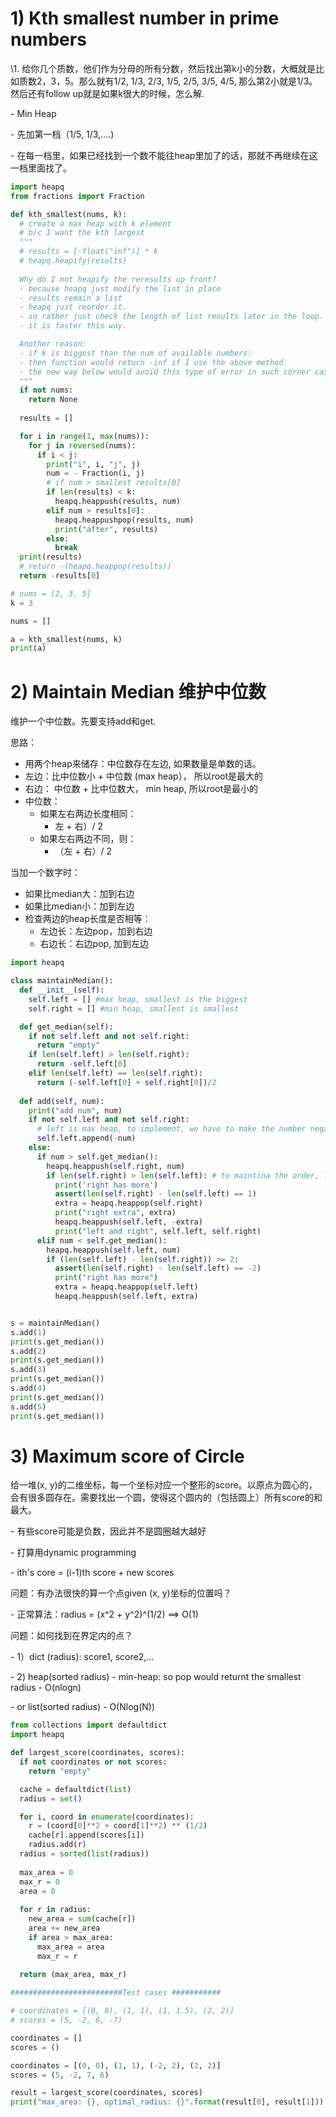 # 1) Kth smallest number in prime numbers

\1. 给你几个质数，他们作为分母的所有分数，然后找出第k小的分数，大概就是比如质数2，3，5。那么就有1/2, 1/3, 2/3, 1/5, 2/5, 3/5, 4/5, 那么第2小就是1/3。然后还有follow up就是如果k很大的时候，怎么解.

\- Min Heap

\- 先加第一档（1/5, 1/3,....)

\- 在每一档里，如果已经找到一个数不能往heap里加了的话，那就不再继续在这一档里面找了。 

```python
import heapq
from fractions import Fraction

def kth_smallest(nums, k):
  # create a max heap with k element
  # b/c I want the kth largest
  """
  # results = [-float("inf")] * k
  # heapq.heapify(results)
  
  Why do I not heapify the reresults up front? 
  - because heapq just modify the list in place
  - results remain a list
  - heapq just reorder it. 
  - so rather just check the length of list results later in the loop.
  - it is faster this way.

  Another reason:
  - if k is biggest than the num of available numbers:
  - then function would return -inf if I use the above method.
  - the new way below would avoid this type of error in such corner cases.
  """
  if not nums:
    return None
  
  results = []

  for i in range(1, max(nums)):
    for j in reversed(nums):
      if i < j:
        print("i", i, "j", j)
        num = - Fraction(i, j)
        # if num > smallest results[0]
        if len(results) < k:
          heapq.heappush(results, num)
        elif num > results[0]:
          heapq.heappushpop(results, num)
          print("after", results)
        else:
          break
  print(results)  
  # return -(heapq.heappop(results))
  return -results[0]

# nums = [2, 3, 5]
k = 3

nums = []

a = kth_smallest(nums, k)
print(a)

```



#  2) Maintain Median 维护中位数

维护一个中位数。先要支持add和get. 

思路：

- 用两个heap来储存：中位数存在左边, 如果数量是单数的话。
- 左边：比中位数小 + 中位数 (max heap）， 所以root是最大的
- 右边： 中位数 + 比中位数大， min heap, 所以root是最小的
- 中位数：
  - 如果左右两边长度相同：
    - 左 + 右）/ 2
  - 如果左右两边不同，则：
    - （左 + 右）/ 2



当加一个数字时：

 - 如果比median大：加到右边
 - 如果比median小：加到左边
 - 检查两边的heap长度是否相等：
    - 左边长：左边pop，加到右边
    - 右边长：右边pop, 加到左边





```python
import heapq

class maintainMedian():
  def __init__(self):
    self.left = [] #max heap, smallest is the biggest
    self.right = [] #min heap, smallest is smallest

  def get_median(self):
    if not self.left and not self.right:
      return "empty"
    if len(self.left) > len(self.right):
      return -self.left[0]
    elif len(self.left) == len(self.right):
      return (-self.left[0] + self.right[0])/2
  
  def add(self, num):
    print("add num", num)
    if not self.left and not self.right:
      # left is max heap, to implement, we have to make the number negative
      self.left.append(-num)
    else:
      if num > self.get_median():
        heapq.heappush(self.right, num)
        if len(self.right) > len(self.left): # to maintina the order, left should always > or = to len(right)
          print('right has more')
          assert(len(self.right) - len(self.left) == 1)
          extra = heapq.heappop(self.right)
          print("right extra", extra)
          heapq.heappush(self.left, -extra)
          print("left and right", self.left, self.right)
      elif num < self.get_median():
        heapq.heappush(self.left, num)
        if (len(self.left) - len(self.right)) >= 2:
          assert(len(self.right) - len(self.left) == -2)
          print("right has more")
          extra = heapq.heappop(self.left)
          heapq.heappush(self.left, extra)


s = maintainMedian()
s.add(1)
print(s.get_median()) 
s.add(2)
print(s.get_median())
s.add(3)
print(s.get_median())
s.add(4)
print(s.get_median())
s.add(5)
print(s.get_median())
```



# 3) Maximum score of Circle

给一堆(x, y)的二维坐标，每一个坐标对应一个整形的score。以原点为圆心的，会有很多圆存在。需要找出一个圆，使得这个圆内的（包括圆上）所有score的和最大。

\- 有些score可能是负数，因此并不是圆圈越大越好

\- 打算用dynamic programming

\- ith's core = (i-1)th score + new scores

问题：有办法很快的算一个点given (x, y)坐标的位置吗？

\- 正常算法：radius = (x^2 + y^2)^(1/2) ==> O(1)

问题：如何找到在界定内的点？

\- 1）dict (radius): score1, score2,...

\- 2) heap(sorted radius) - min-heap: so pop would returnt the smallest radius - O(nlogn)

\- or list(sorted radius) - O(Nlog(N))



```Python
from collections import defaultdict
import heapq

def largest_score(coordinates, scores):
  if not coordinates or not scores:
    return "empty"

  cache = defaultdict(list)
  radius = set()

  for i, coord in enumerate(coordinates):
    r = (coord[0]**2 + coord[1]**2) ** (1/2)
    cache[r].append(scores[i])
    radius.add(r)
  radius = sorted(list(radius))
  
  max_area = 0
  max_r = 0
  area = 0
  
  for r in radius:
    new_area = sum(cache[r])
    area += new_area
    if area > max_area:
      max_area = area
      max_r = r
  
  return (max_area, max_r)

#########################Test cases ###########

# coordinates = [(0, 0), (1, 1), (1, 1.5), (2, 2)]
# scores = (5, -2, 6, -7)

coordinates = []
scores = ()

coordinates = [(0, 0), (1, 1), (-2, 2), (2, 2)]
scores = (5, -2, 7, 6)

result = largest_score(coordinates, scores)
print("max_area: {}, optimal_radius: {}".format(result[0], result[1]))
```

